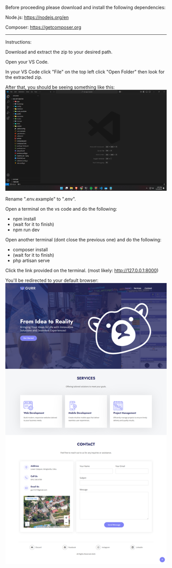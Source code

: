 Before proceeding please download and install the following dependencies:

Node.js: https://nodejs.org/en

Composer: https://getcomposer.org

--------------------------------------------------------------------------------------------------------------------------------------------------

Instructions:

Download and extract the zip to your desired path.

Open your VS Code.

In your VS Code click "File" on the top left click "Open Folder" then look for the extracted zip.

After that, you should be seeing something like this:
![screenshot](https://github.com/72-iar/rai-app-old/blob/9f46cd453fedf963eae7c609a55a16408e962235/readme-pic-1.png)


Rename ".env.example" to ".env".

Open a terminal on the vs code and do the following:
- npm install
- (wait for it to finish)
- npm run dev

Open another terminal (dont close the previous one) and do the following:
- composer install
- (wait for it to finish)
- php artisan serve


Click the link provided on the terminal.
(most likely: http://127.0.0.1:8000)

You'll be redirected to your default browser:
![screenshot](https://github.com/72-iar/rai-app-old/blob/783846c4ab6234ed0530f99823814db047d3e583/preview.png)
